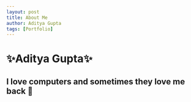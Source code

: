 ```yaml
---
layout: post
title: About Me
author: Aditya Gupta 
tags: [Portfolio]
---
```

# ✨Aditya Gupta✨
## I love computers and sometimes they love me back 💖



